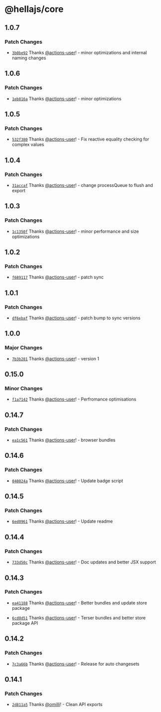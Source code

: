 # @hellajs/core

## 1.0.7

### Patch Changes

- [`3b0be92`](https://github.com/omilli/hellajs/commit/3b0be9299eb440a8df0226fbab158497b83baf26) Thanks [@actions-user](https://github.com/actions-user)! - minor optimizations and internal naming changes

## 1.0.6

### Patch Changes

- [`1eb816a`](https://github.com/omilli/hellajs/commit/1eb816a6b65939ae22cf0de7f61c5eda01952f22) Thanks [@actions-user](https://github.com/actions-user)! - minor optimizations

## 1.0.5

### Patch Changes

- [`532f380`](https://github.com/omilli/hellajs/commit/532f38003e1cb900e05cb09c4fbbad4dce8ff27d) Thanks [@actions-user](https://github.com/actions-user)! - Fix reactive equality checking for complex values

## 1.0.4

### Patch Changes

- [`31accaf`](https://github.com/omilli/hellajs/commit/31accafaf4b5634550ae6d5841dc16d4038f149f) Thanks [@actions-user](https://github.com/actions-user)! - change processQueue to flush and export

## 1.0.3

### Patch Changes

- [`1c1350f`](https://github.com/omilli/hellajs/commit/1c1350fd886340fdbda1c46ba319d8d3a7bc663b) Thanks [@actions-user](https://github.com/actions-user)! - minor performance and size optimizations

## 1.0.2

### Patch Changes

- [`f689117`](https://github.com/omilli/hellajs/commit/f689117a0c059fe4cefa5f5aaab77ad65d7b897f) Thanks [@actions-user](https://github.com/actions-user)! - patch sync

## 1.0.1

### Patch Changes

- [`df6ebaf`](https://github.com/omilli/hellajs/commit/df6ebaf17134ba63af189da1c976e47cb9a587ef) Thanks [@actions-user](https://github.com/actions-user)! - patch bump to sync versions

## 1.0.0

### Major Changes

- [`7b3b281`](https://github.com/omilli/hellajs/commit/7b3b281316dcd27600dd33182311c31fa2340371) Thanks [@actions-user](https://github.com/actions-user)! - version 1

## 0.15.0

### Minor Changes

- [`f1a7142`](https://github.com/omilli/hellajs/commit/f1a714203be88a7e7e7a3bd8bd6617dd10f35719) Thanks [@actions-user](https://github.com/actions-user)! - Perfromance optimisations

## 0.14.7

### Patch Changes

- [`ea1c561`](https://github.com/omilli/hellajs/commit/ea1c561fe1665ecbd6c8bebcbfb90fab22283960) Thanks [@actions-user](https://github.com/actions-user)! - browser bundles

## 0.14.6

### Patch Changes

- [`040824a`](https://github.com/omilli/hellajs/commit/040824a2920648485a70193db80e3df5dd89b96f) Thanks [@actions-user](https://github.com/actions-user)! - Update badge script

## 0.14.5

### Patch Changes

- [`6ed0961`](https://github.com/omilli/hellajs/commit/6ed0961124abe05b839f679e0ca82598b2cbf87c) Thanks [@actions-user](https://github.com/actions-user)! - Update readme

## 0.14.4

### Patch Changes

- [`733d50c`](https://github.com/omilli/hellajs/commit/733d50c8e475c5b4471a23903c2b9022c80b0e38) Thanks [@actions-user](https://github.com/actions-user)! - Doc updates and better JSX support

## 0.14.3

### Patch Changes

- [`ea41188`](https://github.com/omilli/hellajs/commit/ea41188e7f03960cd0a39b30309f962c469419f0) Thanks [@actions-user](https://github.com/actions-user)! - Better bundles and update store package

- [`6cd0d51`](https://github.com/omilli/hellajs/commit/6cd0d517f27c97b762e7a83145ad4fb15d66778d) Thanks [@actions-user](https://github.com/actions-user)! - Terser bundles and better store package API

## 0.14.2

### Patch Changes

- [`7c3a66b`](https://github.com/omilli/hellajs/commit/7c3a66bd4b3c7ea2c577030be122018253580824) Thanks [@actions-user](https://github.com/actions-user)! - Release for auto changesets

## 0.14.1

### Patch Changes

- [`2d811a5`](https://github.com/omilli/hellajs/commit/2d811a59a99acb5fb90e1885e28c331ef308aab4) Thanks [@omilli](https://github.com/omilli)! - Clean API exports
